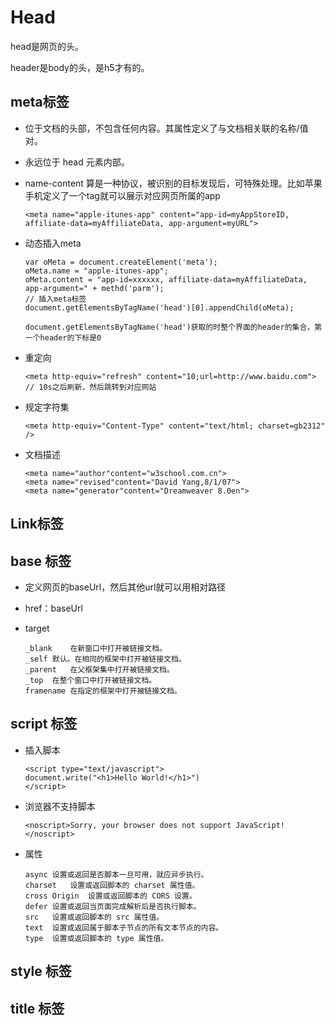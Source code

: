 

# Head

head是网页的头。

header是body的头，是h5才有的。



## meta标签

+ 位于文档的头部，不包含任何内容。其属性定义了与文档相关联的名称/值对。

+ 永远位于 head 元素内部。

+ name-content 算是一种协议，被识别的目标发现后，可特殊处理。比如苹果手机定义了一个tag就可以展示对应网页所属的app

  ```
  <meta name="apple-itunes-app" content="app-id=myAppStoreID, affiliate-data=myAffiliateData, app-argument=myURL">
  ```

+ 动态插入meta

  ```
  var oMeta = document.createElement('meta');
  oMeta.name = "apple-itunes-app";
  oMeta.content = "app-id=xxxxxx, affiliate-data=myAffiliateData, app-argument=" + methd('parm');
  // 插入meta标签
  document.getElementsByTagName('head')[0].appendChild(oMeta);
  
  document.getElementsByTagName('head')获取的时整个界面的header的集合，第一个header的下标是0
  ```

+ 重定向

  ```
  <meta http-equiv="refresh" content="10;url=http://www.baidu.com"> // 10s之后刷新，然后跳转到对应网站
  ```

+ 规定字符集

  ```
  <meta http-equiv="Content-Type" content="text/html; charset=gb2312" />
  ```

+ 文档描述

  ```
  <meta name="author"content="w3school.com.cn">
  <meta name="revised"content="David Yang,8/1/07">
  <meta name="generator"content="Dreamweaver 8.0en">
  ```

## Link标签





## base 标签

+ 定义网页的baseUrl，然后其他url就可以用相对路径

+ href：baseUrl

+ target

  ```
  _blank	在新窗口中打开被链接文档。
  _self	默认。在相同的框架中打开被链接文档。
  _parent	在父框架集中打开被链接文档。
  _top	在整个窗口中打开被链接文档。
  framename	在指定的框架中打开被链接文档。
  ```



## script 标签

+ 插入脚本

  ```
  <script type="text/javascript">
  document.write("<h1>Hello World!</h1>")
  </script> 
  ```

+ 浏览器不支持脚本

  ```
  <noscript>Sorry, your browser does not support JavaScript!</noscript>
  ```

+ 属性

  ```
  async	设置或返回是否脚本一旦可用，就应异步执行。
  charset	设置或返回脚本的 charset 属性值。
  cross Origin	设置或返回脚本的 CORS 设置。
  defer	设置或返回当页面完成解析后是否执行脚本。
  src	设置或返回脚本的 src 属性值。
  text	设置或返回属于脚本子节点的所有文本节点的内容。
  type	设置或返回脚本的 type 属性值。
  ```



## style 标签





## title 标签

